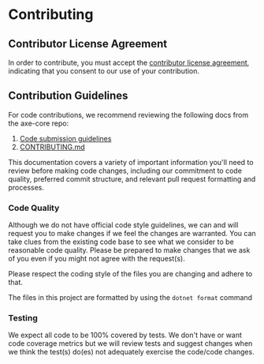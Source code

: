 # Contributing

## Contributor License Agreement

In order to contribute, you must accept the [contributor license agreement](https://cla-assistant.io/dequelabs/axe-core-nuget), indicating that you consent to our use of your contribution. 

## Contribution Guidelines
For code contributions, we recommend reviewing the following docs from the axe-core repo:
1. [Code submission guidelines](https://github.com/dequelabs/axe-core/blob/develop/doc/code-submission-guidelines.md) 
2. [CONTRIBUTING.md](https://github.com/dequelabs/axe-core/blob/develop/doc/code-submission-guidelines.md) 

This documentation covers a variety of important information you'll need to review before making code changes, including our commitment to code quality, preferred commit structure, and relevant pull request formatting and processes. 

### Code Quality
Although we do not have official code style guidelines, we can and will request you to make changes if we feel the changes are warranted. You can take clues from the existing code base to see what we consider to be reasonable code quality. Please be prepared to make changes that we ask of you even if you might not agree with the request(s).

Please respect the coding style of the files you are changing and adhere to that.

The files in this project are formatted by using the `dotnet format` command

### Testing

We expect all code to be 100% covered by tests. We don't have or want code coverage metrics but we will review tests and suggest changes when we think the test(s) do(es) not adequately exercise the code/code changes.
